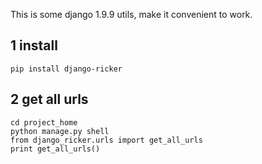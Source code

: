
This is some django 1.9.9 utils, make it convenient to work.  


## 1 install

```
pip install django-ricker

```

## 2 get all urls


```shell
cd project_home
python manage.py shell
from django_ricker.urls import get_all_urls
print get_all_urls()

```